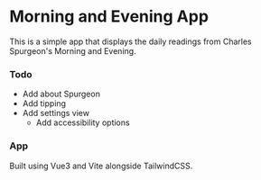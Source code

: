 # Morning and Evening App
This is a simple app that displays the daily readings from Charles Spurgeon's Morning and Evening.

### Todo
- Add about Spurgeon
- Add tipping
- Add settings view
  - Add accessibility options

### App
Built using Vue3 and Vite alongside TailwindCSS.
